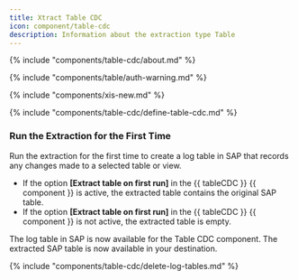 ```yaml
---
title: Xtract Table CDC
icon: component/table-cdc
description: Information about the extraction type Table
---
```


{% include "components/table-cdc/about.md"  %}

{% include "components/table/auth-warning.md"  %}

{% include "components/xis-new.md"  %}

{% include "components/table-cdc/define-table-cdc.md"  %}


### Run the Extraction for the First Time

Run the extraction for the first time to create a log table in SAP that records any changes made to a selected table or view.

- If the option **[Extract table on first run]** in the {{ tableCDC }} {{ component }} is active, the extracted table contains the original SAP table.
- If the option **[Extract table on first run]** in the {{ tableCDC }} {{ component }} is not active, the extracted table is empty.

The log table in SAP is now available for the Table CDC component.
The extracted SAP table is now available in your destination.

<!---
Depending on whether the option **[Extract table on first run]** in the Table CDC component was activated or not, the table contains either the original SAP table or is empty.
-->

{% include "components/table-cdc/delete-log-tables.md"  %}
